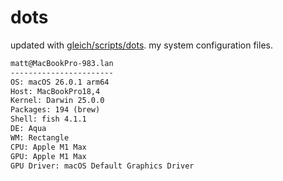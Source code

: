 # dots

updated with [gleich/scripts/dots](https://github.com/gleich/scripts/tree/main/dots). my system configuration files.

```txt
matt@MacBookPro-983.lan 
----------------------- 
OS: macOS 26.0.1 arm64 
Host: MacBookPro18,4 
Kernel: Darwin 25.0.0 
Packages: 194 (brew) 
Shell: fish 4.1.1 
DE: Aqua 
WM: Rectangle 
CPU: Apple M1 Max 
GPU: Apple M1 Max 
GPU Driver: macOS Default Graphics Driver
```